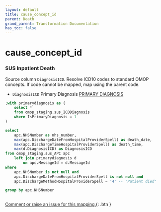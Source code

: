 ```yaml
---
layout: default
title: cause_concept_id
parent: Death
grand_parent: Transformation Documentation
has_toc: false
---
```

# cause_concept_id
### SUS Inpatient Death
Source column  `DiagnosisICD`.
Resolve ICD10 codes to standard OMOP concepts. If code cannot be mapped, map using the parent code.

* `DiagnosisICD` Primary Diagnosis [PRIMARY DIAGNOSIS]()

```sql
;with primarydiagnosis as (
	select *
	from omop_staging.sus_ICDDiagnosis
	where IsPrimaryDiagnosis = 1
)

select
	apc.NHSNumber as nhs_number,
	max(apc.DischargeDateFromHospitalProviderSpell) as death_date,
	max(apc.DischargeTimeHospitalProviderSpell) as death_time,
	max(d.DiagnosisICD) as DiagnosisICD
from omop_staging.sus_APC apc
	left join primarydiagnosis d
		on apc.MessageId = d.MessageId
where
	apc.NHSNumber is not null and
	apc.DischargeDateFromHospitalProviderSpell is not null and
	apc.DischargeMethodHospitalProviderSpell = '4' -- "Patient died"

group by apc.NHSNumber
	
```


[Comment or raise an issue for this mapping.](https://github.com/answerdigital/oxford-omop-data-mapper/issues/new?title=OMOP%20Death%20table%20cause_concept_id%20field%20SUS%20Inpatient%20Death%20mapping){: .btn }
